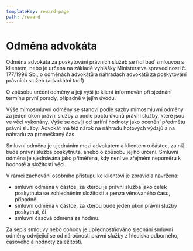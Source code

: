 ```yaml
---
templateKey: reward-page
path: /reward
---
```

# Odměna advokáta

Odměna advokáta za poskytování právních služeb se řídí buď smlouvou s klientem, nebo je určena na základě vyhlášky Ministerstva spravedlnosti č. 177/1996 Sb., o odměnách advokátů a náhradách advokátů za poskytování právních služeb (advokátní tarif).

O způsobu určení odměny a její výši je klient informován při sjednání termínu první porady, případně v jejím úvodu.

Výše mimosmluvní odměny se stanoví podle sazby mimosmluvní odměny za jeden úkon právní služby a podle počtu úkonů právní služby, které jsou ve věci vykonány. Výše se odvíjí od tarifní hodnoty jako ocenění předmětu právní služby. Advokát má též nárok na náhradu hotových výdajů a na náhradu za promeškaný čas.

Smluvní odměna je ujednáním mezi advokátem a klientem o částce, za niž bude právní služba poskytnuta, anebo o způsobu jejího určení. Smluvní odměna je sjednávána jako přiměřená, kdy není ve zřejmém nepoměru k hodnotě a složitosti věci.

V rámci zachování osobního přístupu ke klientovi je zpravidla navržena:

* smluvní odměna v částce, za kterou je právní služba jako celek poskytnuta se zohledněním složitosti a penza věnovaného času, případně
* smluvní odměna v částce, za kterou bude jeden úkon právní služby poskytnut, či
* smluvní časová odměna za hodinu.

Za sepis smlouvy nebo dohody je upřednostňováno sjednání smluvní odměny odvíjející se od náročnosti právní služby z hlediska odborného, časového a hodnoty záležitosti.
